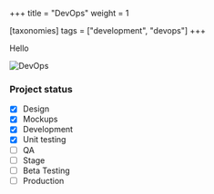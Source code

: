 +++
title = "DevOps"
weight = 1

[taxonomies]
tags = ["development", "devops"]
+++

Hello 

![DevOps](../devops.png)




### Project status

- [x] Design
- [x] Mockups
- [x] Development
- [x] Unit testing
- [ ] QA
- [ ] Stage
- [ ] Beta Testing
- [ ] Production
